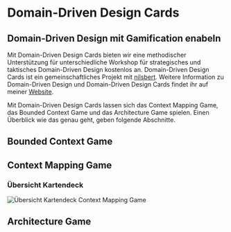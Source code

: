 # Domain-Driven Design Cards

## Domain-Driven Design mit Gamification enabeln

Mit Domain-Driven Design Cards bieten wir eine methodischer Unterstützung für unterschiedliche Workshop für strategisches und taktisches Domain-Driven Design kostenlos an.
Domain-Driven Design Cards ist ein gemeinschaftliches Projekt mit [nilsbert](https://github.com/nilsbert). 
Weitere Information zu Domain-Driven Design und Domain-Driven Design Cards findet ihr auf meiner [Website](www.architecture-enablers.de).

Mit Domain-Driven Design Cards lassen sich das Context Mapping Game, das Bounded Context Game und das Architecture Game spielen. Einen Überblick wie das genau geht, geben folgende Abschnitte.

## Bounded Context Game

## Context Mapping Game

### Übersicht Kartendeck

![Übersicht Kartendeck Context Mapping Game](./cards/Context_Mapping_Game_Cards_Overview.png)

## Architecture Game
